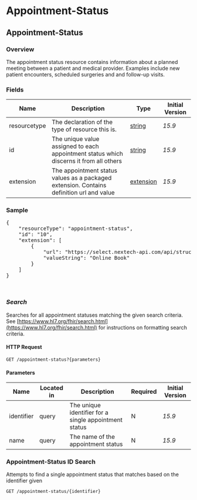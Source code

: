 # Appointment-Status

## Appointment-Status

### Overview

The appointment status resource contains information about a planned meeting between a patient and medical provider. Examples include new patient encounters, scheduled surgeries and and follow-up visits.

### Fields

| Name | Description | Type | Initial Version |
| ---- | ----------- | ---- | --------------- |
| resourcetype | The declaration of the type of resource this is. | [string](https://www.hl7.org/fhir/datatypes.html#string) | _15.9_ |
| id | The unique value assigned to each appointment status which discerns it from all others | [string](https://www.hl7.org/fhir/datatypes.html#string) | _15.9_ |
| extension | The appointment status values as a packaged extension. Contains definition url and value | [extension](https://www.hl7.org/fhir/extensibility.html) | _15.9_ |


### Sample
<pre class="center-column">
{
    "resourceType": "appointment-status",
    "id": "10",
    "extension": [
        {
            "url": "https://select.nextech-api.com/api/structuredefinition/appointment-status#name",
            "valueString": "Online Book"
        }
    ]
}
</pre>
&nbsp;

### *Search*
Searches for all appointment statuses matching the given search criteria. See [https://www.hl7.org/fhir/search.html](https://www.hl7.org/fhir/search.html) for instructions on formatting search criteria.

#### HTTP Request 
`GET /appointment-status?{parameters}`

#### Parameters
| Name | Located in | Description | Required | Initial Version |
| ---- | ---------- | ----------- | -------- | --------------- |
| identifier | query | The unique identifier for a single appointment status | N | _15.9_ |
| name | query | The name of the appointment status | N | _15.9_ |


### Appointment-Status ID Search
Attempts to find a single appointment status that matches based on the identifier given

`GET /appointment-status/{identifier}`
